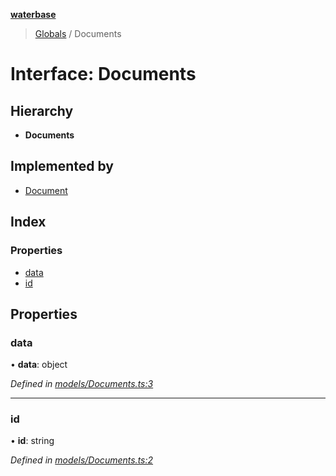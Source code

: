 **[waterbase](../README.md)**

> [Globals](../README.md) / Documents

# Interface: Documents

## Hierarchy

- **Documents**

## Implemented by

- [Document](../classes/document.md)

## Index

### Properties

- [data](documents.md#data)
- [id](documents.md#id)

## Properties

### data

• **data**: object

_Defined in [models/Documents.ts:3](https://github.com/sinewtech/waterbase/blob/5854550/lib/models/Documents.ts#L3)_

---

### id

• **id**: string

_Defined in [models/Documents.ts:2](https://github.com/sinewtech/waterbase/blob/5854550/lib/models/Documents.ts#L2)_
